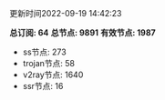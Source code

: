 更新时间2022-09-19 14:42:23

**总订阅: 64**
**总节点: 9891**
**有效节点: 1987**
- ss节点: 273
- trojan节点: 58
- v2ray节点: 1640
- ssr节点: 16
